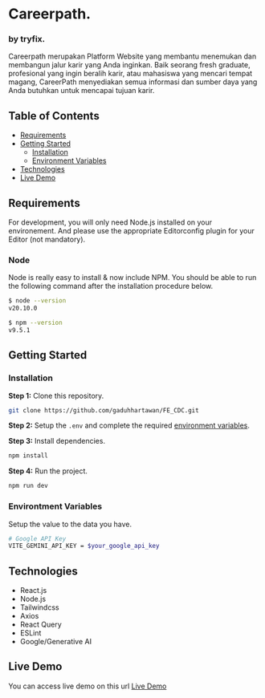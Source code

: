 # Careerpath.
### by tryfix.

Careerpath merupakan Platform Website yang membantu menemukan dan membangun jalur karir yang Anda inginkan. Baik seorang fresh graduate, profesional yang ingin beralih karir, atau mahasiswa yang mencari tempat magang, CareerPath menyediakan semua informasi dan sumber daya yang Anda butuhkan untuk mencapai tujuan karir.

## Table of Contents
- [Requirements](#requirements)
- [Getting Started](#getting-started)
  - [Installation](#installation)
  - [Environment Variables](#environtment-variables)
- [Technologies](#technologies)
- [Live Demo](#live-demo)

## Requirements
For development, you will only need Node.js installed on your environement. And please use the appropriate Editorconfig plugin for your Editor (not mandatory).

### Node
Node is really easy to install & now include NPM. You should be able to run the following command after the installation procedure below.

```bash
$ node --version
v20.10.0

$ npm --version
v9.5.1
```

## Getting Started
### Installation
**Step 1:** Clone this repository.

```bash
git clone https://github.com/gaduhhartawan/FE_CDC.git
```

**Step 2:** Setup the `.env` and complete the required [environment variables](#environment-variables).

**Step 3:** Install dependencies.

```bash
npm install
```

**Step 4:** Run the project.

```bash
npm run dev
```

### Environtment Variables
Setup the value to the data you have.

```bash
# Google API Key
VITE_GEMINI_API_KEY = $your_google_api_key
```

## Technologies
- React.js
- Node.js
- Tailwindcss
- Axios
- React Query
- ESLint
- Google/Generative AI

## Live Demo
You can access live demo on this url [Live Demo](https://careerpath-cdc.vercel.app/)

